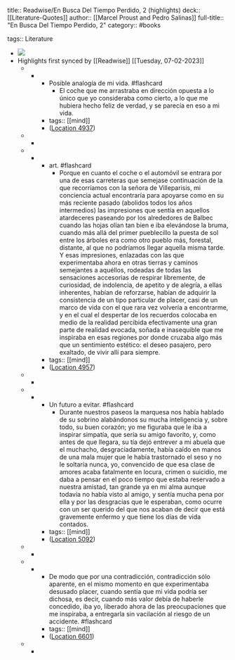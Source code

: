 title:: Readwise/En Busca Del Tiempo Perdido, 2 (highlights)
deck:: [[Literature-Quotes]]
author:: [[Marcel Proust and Pedro Salinas]]
full-title:: "En Busca Del Tiempo Perdido, 2"
category:: #books

tags:: Literature

- ![](https://m.media-amazon.com/images/I/71MLQMRvJ5L._SY160.jpg)
- Highlights first synced by [[Readwise]] [[Tuesday, 07-02-2023]]
	- -
		- Posible analogía de mi vida. #flashcard
			- El coche que me arrastraba en dirección opuesta a lo único que yo consideraba como cierto, a lo que me hubiera hecho feliz de verdad, y se parecía en eso a mi vida.
		- tags:: [[mind]]
		- ([Location 4937](https://readwise.io/to_kindle?action=open&asin=B0876FDBH7&location=4937))
	- -
	- -
		- art. #flashcard
			- Porque en cuanto el coche o el automóvil se entrara por una de esas carreteras que semejase continuación de la que recorríamos con la señora de Villeparisis, mi conciencia actual encontraría para apoyarse como en su más reciente pasado (abolidos todos los años intermedios) las impresiones que sentía en aquellos atardeceres paseando por los alrededores de Balbec cuando las hojas olían tan bien e iba elevándose la bruma, cuando más allá del primer pueblecillo la puesta de sol entre los árboles era como otro pueblo más, forestal, distante, al que no podríamos llegar aquella misma tarde. Y esas impresiones, enlazadas con las que experimentaba ahora en otras tierras y caminos semejantes a aquéllos, rodeadas de todas las sensaciones accesorias de respirar libremente, de curiosidad, de indolencia, de apetito y de alegría, a ellas inherentes, habían de reforzarse, habían de adquirir la consistencia de un tipo particular de placer, casi de un marco de vida con el que rara vez volvería a encontrarme, y en el cual el despertar de los recuerdos colocaba en medio de la realidad percibida efectivamente una gran parte de realidad evocada, soñada e inasequible que me inspiraba en esas regiones por donde cruzaba algo más que un sentimiento estético: el deseo pasajero, pero exaltado, de vivir allí para siempre.
		- tags:: [[mind]]
		- ([Location 4957](https://readwise.io/to_kindle?action=open&asin=B0876FDBH7&location=4957))
	- -
	- -
		- Un futuro a evitar. #flashcard
			- Durante nuestros paseos la marquesa nos había hablado de su sobrino alabándonos su mucha inteligencia y, sobre todo, su buen corazón; yo me figuraba que le iba a inspirar simpatía, que sería su amigo favorito, y, como antes de que llegara, su tía dejó entrever a mi abuela que el muchacho, desgraciadamente, había caído en manos de una mala mujer que le había trastornado el seso y no le soltaría nunca, yo, convencido de que esa clase de amores acaba fatalmente en locura, crimen o suicidio, me daba a pensar en el poco tiempo que estaba reservado a nuestra amistad, tan grande ya en mi alma aunque todavía no había visto al amigo, y sentía mucha pena por ella y por las desgracias que le esperaban, como ocurre con un ser querido del que nos acaban de decir que está gravemente enfermo y que tiene los días de vida contados.
		- tags:: [[mind]]
		- ([Location 5092](https://readwise.io/to_kindle?action=open&asin=B0876FDBH7&location=5092))
	- -
	- -
		- De modo que por una contradicción, contradicción sólo aparente, en el mismo momento en que experimentaba desusado placer, cuando sentía que mi vida podría ser dichosa, es decir, cuando más valor debía de haberle concedido, iba yo, liberado ahora de las preocupaciones que me inspiraba, a entregarla sin vacilación al riesgo de un accidente. #flashcard
		- tags:: [[mind]]
		- ([Location 6601](https://readwise.io/to_kindle?action=open&asin=B0876FDBH7&location=6601))
	- -